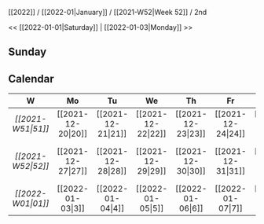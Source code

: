 [[2022]] / [[2022-01|January]] / [[2021-W52|Week 52]] / 2nd

<< [[2022-01-01|Saturday]]  |  [[2022-01-03|Monday]]   >>︎

## Sunday

## Calendar
| W  | Mo | Tu | We | Th | Fr | Sa | Su |
|:--:|:--:|:--:|:--:|:--:|:--:|:--:|:--:|
| *[[2021-W51\|51]]* | [[2021-12-20\|20]] | [[2021-12-21\|21]] | [[2021-12-22\|22]] | [[2021-12-23\|23]] | [[2021-12-24\|24]] | [[2021-12-25\|25]] | [[2021-12-26\|26]] |
| *[[2021-W52\|52]]* | [[2021-12-27\|27]] | [[2021-12-28\|28]] | [[2021-12-29\|29]] | [[2021-12-30\|30]] | [[2021-12-31\|31]] | [[2022-01-01\|1]]  | ==**[[2022-01-02\|2]]**==  |
| *[[2022-W01\|01]]* | [[2022-01-03\|3]]  | [[2022-01-04\|4]]  | [[2022-01-05\|5]]  | [[2022-01-06\|6]]  | [[2022-01-07\|7]]  | [[2022-01-08\|8]]  | [[2022-01-09\|9]]  |
